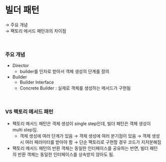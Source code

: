 # 빌더 패턴

→ 주요 개념 <br />
→ 팩토리 메서드 패턴과의 차이점 <br />

<br />

### 주요 개념

- Director
  - builder를 인자로 받아서 객체 생성의 단계를 정의
- Builder
  - Builder Interface
  - Concrete Builder : 실제로 객체를 생성하는 메서드가 구현됨

<br />

### VS 팩토리 메서드 패턴

- 팩토리 메서드 패턴은 객체 생성이 single step인데, 빌더 패턴은 객체 생성이 multi step임.
  - 객체 생성에 여러 단계가 있음 → 객체 생성에 여러 분기점이 있음 → 객체 생성 시 여러 패러미터를 받아야 함 → 단순 팩토리로 구현할 경우 코드가 지저분해짐
- 팩토리 메서드 패턴의 반환 객체는 동일한 인터페이스를 공유하는 반면, 빌더 패턴의 반환 객체는 동일한 인터페이스를 상속받지 않아도 됨.

